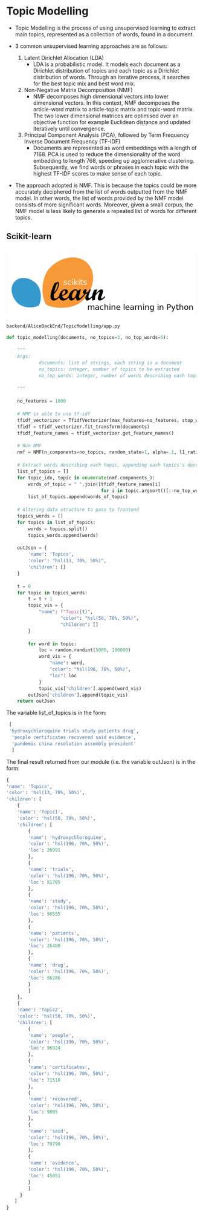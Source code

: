 

# Topic Modelling

- Topic Modelling is the process of using unsupervised learning to extract main topics, represented as a collection of words, found in a document. 

- 3 common unsupervised learning approaches are as follows: 
    1. Latent Dirichlet Allocation (LDA)
        - LDA is a probabilistic model. It models each document as a Dirichlet distribution of topics and each topic as a Dirichlet distribution of words. 
        Through an iterative process, it searches for the best topic mix and best word mix. 
    2. Non-Negative Matrix Decomposition (NMF)
        - NMF decomposes high dimensional vectors into lower dimensional vectors. In this context, NMF decomposes the article-word matrix to article-topic matrix and topic-word matrix. The two lower dimensional matrices are optimised over an objective function for example Euclidean distance and updated iteratively until convergence. 
    3. Principal Component Analysis (PCA), followed by Term Frequency Inverse Document Frequency (TF-IDF)
        - Documents are represented as word embeddings with a length of 7168. PCA is used to reduce the dimensionality of the word embedding to length 768, speeding up agglomerative clustering. Subsequently, we find words or phrases in each topic with the highest TF-IDF scores to make sense of each topic. 

- The approach adopted is NMF. This is because the topics could be more accurately deciphered from the list of words outputted from the NMF model. In other words, the list of words provided by the NMF model consists of more significant words. Moreover, given a small corpus, the NMF model is less likely to generate a repeated list of words for different topics. 

## Scikit-learn
![scikit-learn-logo](./img/clustering/scikit-learn-logo.jpg)

`backend/AliceBackEnd/TopicModelling/app.py`

```python
def topic_modelling(documents, no_topics=3, no_top_words=5):

    """
    Args:
            documents: list of strings, each string is a document 
            no_topics: integer, number of topics to be extracted 
            no_top_words: integer, number of words describing each topic 
    
    """
   
    no_features = 1000

    # NMF is able to use tf-idf
    tfidf_vectorizer = TfidfVectorizer(max_features=no_features, stop_words='english')
    tfidf = tfidf_vectorizer.fit_transform(documents)
    tfidf_feature_names = tfidf_vectorizer.get_feature_names()

    # Run NMF
    nmf = NMF(n_components=no_topics, random_state=1, alpha=.1, l1_ratio=.5).fit(tfidf)

	# Extract words describing each topic, appending each topics's description to list_of_topics
    list_of_topics = []
    for topic_idx, topic in enumerate(nmf.components_):
        words_of_topic = " ".join([tfidf_feature_names[i]
                                   for i in topic.argsort()[:-no_top_words - 1:-1]])
        list_of_topics.append(words_of_topic)

	# Altering data structure to pass to frontend 
    topics_words = []
    for topics in list_of_topics:
        words = topics.split()
        topics_words.append(words)

    outJson = {
        'name': 'Topics',
        'color': "hsl(13, 70%, 50%)",
        'children': []
    }

    t = 0
    for topic in topics_words:
        t = t + 1
        topic_vis = {
            "name": f"Topic{t}",
                    "color": "hsl(50, 70%, 50%)",
                    "children": []
        }

        for word in topic:
            loc = random.randint(5000, 100000)
            word_vis = {
                "name": word,
                "color": "hsl(196, 70%, 50%)",
                "loc": loc
            }
            topic_vis['children'].append(word_vis)
        outJson['children'].append(topic_vis)
    return outJson
```

The variable list_of_topics is in the form: 

```python
 [
 'hydroxychloroquine trials study patients drug',
  'people certificates recovered said evidence', 
  'pandemic china resolution assembly president'
  ]
```

The final result returned from our module (i.e. the variable outJson) is in the form: 

```python
{
'name': 'Topics', 
'color': 'hsl(13, 70%, 50%)', 
'children': [
	{
    'name': 'Topic1', 
    'color': 'hsl(50, 70%, 50%)', 
    'children': [
    	{
        'name': 'hydroxychloroquine', 
    	'color': 'hsl(196, 70%, 50%)',
        'loc': 26991
        }, 
        {
        'name': 'trials',
        'color': 'hsl(196, 70%, 50%)',
        'loc': 81705
        },
        {
        'name': 'study',
        'color': 'hsl(196, 70%, 50%)',
        'loc': 96555
        },
        {
        'name': 'patients',
        'color': 'hsl(196, 70%, 50%)',
        'loc': 26480
        },
        {
        'name': 'drug',
        'color': 'hsl(196, 70%, 50%)',
        'loc': 86286
        }
        ]
    },
    {
    'name': 'Topic2',
    'color': 'hsl(50, 70%, 50%)',
    'children': [
    	{
        'name': 'people',
        'color': 'hsl(196, 70%, 50%)',
        'loc': 96924
        },
        {
        'name': 'certificates',
        'color': 'hsl(196, 70%, 50%)',
        'loc': 71518
        },
        {
        'name': 'recovered',
        'color': 'hsl(196, 70%, 50%)',
        'loc': 9895
        },
        {
        'name': 'said',
        'color': 'hsl(196, 70%, 50%)',
        'loc': 79790
        },
        {
        'name': 'evidence',
        'color': 'hsl(196, 70%, 50%)',
        'loc': 45051
        }
        ]
     }
   ]
}
```
